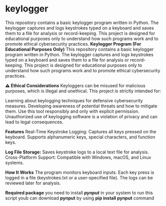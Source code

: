 # keylogger
This repository contains a basic keylogger program written in Python. The keylogger captures and logs keystrokes typed on a keyboard and saves them to a file for analysis or record-keeping. This project is designed for educational purposes only to understand how such programs work and to promote ethical cybersecurity practices.
**Keylogger Program (For Educational Purposes Only)**
This repository contains a basic keylogger program written in Python. The keylogger captures and logs keystrokes typed on a keyboard and saves them to a file for analysis or record-keeping. This project is designed for educational purposes only to understand how such programs work and to promote ethical cybersecurity practices.

**⚠️ Ethical Considerations**
Keyloggers can be misused for malicious purposes, which is illegal and unethical. This project is strictly intended for:

Learning about keylogging techniques for defensive cybersecurity measures.
Developing awareness of potential threats and how to mitigate them.
Use this tool responsibly and only with explicit permission. Unauthorized use of keylogging software is a violation of privacy and can lead to legal consequences.


**Features**
Real-Time Keystroke Logging:
Captures all keys pressed on the keyboard.
Supports alphanumeric keys, special characters, and function keys.

**Log File Storage:**
Saves keystroke logs to a local text file for analysis.
Cross-Platform Support:
Compatible with Windows, macOS, and Linux systems.

**How It Works**
The program monitors keyboard inputs.
Each key press is logged in a file (keystrokes.txt or a user-specified file).
The logs can be reviewed later for analysis.

**Required package**
you need to install ***pynput*** in your system to run this script 
youb can download **pynput** by using **pip install pynput** command 
